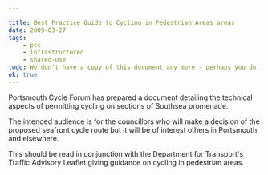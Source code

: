```yaml
---

title: Best Practice Guide to Cycling in Pedestrian Areas areas
date: 2009-03-27
tags:
    - pcc
    - infrastructured
    - shared-use
todo: We don't have a copy of this document any more - perhaps you do, if so, let us know and we'll add it to the archive!
ok: true
---
```


Portsmouth Cycle Forum has prepared a document detailing the technical aspects of permitting cycling on sections of Southsea promenade.

The intended audience is for the councillors who will make a decision of the proposed seafront cycle route but it will be of interest others in Portsmouth and elsewhere.

This should be read in conjunction with the Department for Transport's Traffic Advisory Leaflet giving guidance on cycling in pedestrian areas.
